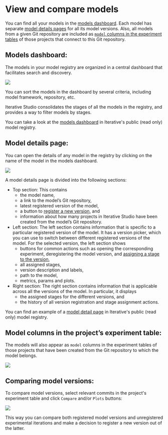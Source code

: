 # View and compare models

You can find all your models in the [models dashboard](#models-dashboard). Each
model has separate [model details pages](#model-details-page) for all its model
versions. Also, all models from a given Git repository are included as
[`model` columns in the experiment tables](#model-columns-in-the-projects-experiment-table)
of those projects that connect to this Git repository.

## Models dashboard:

The models in your model registry are organized in a central dashboard that
facilitates search and discovery.

![](/img/mr-models-table.png)

You can sort the models in the dashboard by several criteria, including model
framework, repository, etc.

Iterative Studio consolidates the stages of all the models in the registry, and
provides a way to filter models by stages.

You can take a look at the [models dashboard] in Iterative's public (read only)
model registry.

## Model details page:

You can open the details of any model in the registry by clicking on the name of
the model in the models dashboard.

![](/img/mr-mdp.png)

A model details page is divided into the following sections:

- Top section: This contains
  - the model name,
  - a link to the model’s Git repository,
  - latest registered version of the model,
  - a button to
    [register a new version](/doc/studio/user-guide/model-registry/register-version),
    and
  - information about how many projects in Iterative Studio have been created
    from the model’s Git repository.
- Left section: The left section contains information that is specific to a
  particular registered version of the model. It has a version picker, which you
  can use to switch between different registered versions of the model. For the
  selected version, the left section shows
  - buttons for common actions such as opening the corresponding experiment,
    deregistering the model version, and
    [assigning a stage to the version](/doc/studio/user-guide/model-registry/assign-stage),
  - all assigned stages,
  - version description and labels,
  - path to the model,
  - metrics, params and plots.
- Right section: The right section contains information that is applicable
  across all the versions of the model. In particular, it displays
  - the assigned stages for the different versions, and
  - the history of all version registration and stage assignment actions.

You can find an example of a [model detail page] in Iterative's public (read
only) model registry.

## Model columns in the project’s experiment table:

The models will also appear as `model` columns in the experiment tables of those
projects that have been created from the Git repository to which the model
belongs.

![](https://static.iterative.ai/img/studio/model-columns-in-experiment-table.png)

## Comparing model versions:

To compare model versions, select relevant commits in the project's experiment
table and click `Compare` and/or `Plots` buttons:

![](/img/mr-comparing-models.png)

This way you can compare both registered model versions and unregistered
experimental iterations and make a decision to register a new version out of the
latter.

[gto]: /doc/gto
[models dashboard]: https://studio.iterative.ai/team/Iterative/models
[model detail page]:
  https://studio.iterative.ai/team/Iterative/models/PTzV-9EJgmZ6TGspXtwKqw==/lightgbm-model/v2.0.1
